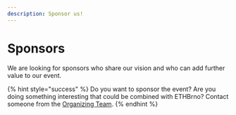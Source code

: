 ```yaml
---
description: Sponsor us!
---
```


# Sponsors

We are looking for sponsors who share our vision and who can add further value to our event.

{% hint style="success" %}
Do you want to sponsor the event? Are you doing something interesting that could be combined with ETHBrno? Contact someone from the [Organizing Team](organizing-team.md).
{% endhint %}
